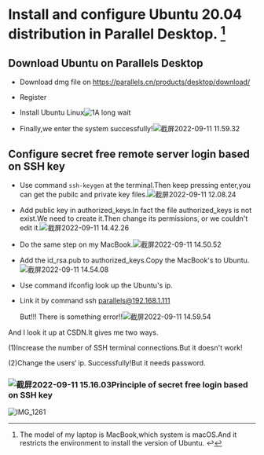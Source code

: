 # Install and configure Ubuntu 20.04  distribution in Parallel Desktop.    [^Model]

[^Model]: The model of my laptop is MacBook,which system is macOS.And it restricts the environment to install the version of Ubuntu. ↩

## Download Ubuntu on Parallels Desktop

* Download dmg file on https://parallels.cn/products/desktop/download/
* Register 

* Install Ubuntu Linux![1](https://tva1.sinaimg.cn/large/e6c9d24egy1h63n6iqg1gj21dt0u0juz.jpg)A long wait

* Finally,we enter the system successfully!![截屏2022-09-11 11.59.32](https://tva1.sinaimg.cn/large/e6c9d24egy1h63n786f76j21c00u0q5b.jpg)

## Configure secret free remote server login based on SSH key

* Use command `ssh-keygen` at the terminal.Then keep pressing enter,you can get the pubilc and private key files.![截屏2022-09-11 12.08.24](https://tva1.sinaimg.cn/large/e6c9d24egy1h63n78thgtj212j0u078e.jpg)
* Add public key in authorized_keys.In fact the file authorized_keys is not exist.We need to create it.Then change its permissions, or we couldn't edit it.![截屏2022-09-11 14.42.26](https://tva1.sinaimg.cn/large/e6c9d24egy1h63n7g2a64j215w050q3r.jpg)
* Do the same step on my MacBook.![截屏2022-09-11 14.50.52](https://tva1.sinaimg.cn/large/e6c9d24egy1h63n7ru2ilj20t603wdgg.jpg)
* Add the id_rsa.pub to authorized_keys.Copy the MacBook's to Ubuntu.![截屏2022-09-11 14.54.08](https://tva1.sinaimg.cn/large/e6c9d24egy1h63n8dxv7xj21060u0ai2.jpg)

* Use command ifconfig look up the Ubuntu's ip.

* Link it by command ssh parallels@192.168.1.111

  But!!! There is something error!!![截屏2022-09-11 14.59.54](https://tva1.sinaimg.cn/large/e6c9d24egy1h63n8s9qaxj20qa01wt90.jpg)

And I look it up at CSDN.It gives me two ways.

(1)Increase the number of SSH terminal connections.But it doesn't work!

(2)Change the users‘ ip. Successfully!But it needs password.

### ![截屏2022-09-11 15.16.03](https://tva1.sinaimg.cn/large/e6c9d24egy1h63n90t95yj20zc0jsjvl.jpg)Principle of secret free login based on SSH key

![IMG_1261](https://tva1.sinaimg.cn/large/e6c9d24ely1h63mflffk0j21400u0tm7.jpg)

